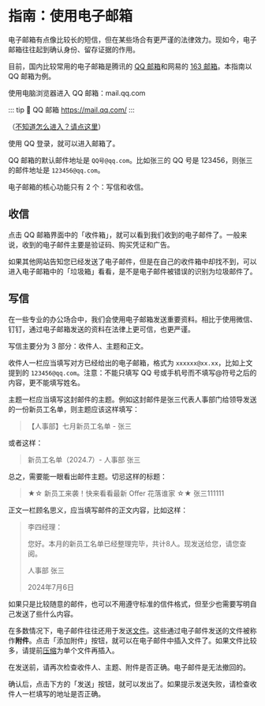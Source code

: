 # 指南：使用电子邮箱

电子邮箱有点像比较长的短信，但在某些场合有更严谨的法律效力。现如今，电子邮箱往往起到确认身份、留存证据的作用。

目前，国内比较常用的电子邮箱是腾讯的 [QQ 邮箱](https://mail.qq.com/)和网易的 [163 邮箱](https://mail.163.com/)。本指南以 QQ 邮箱为例。

使用电脑浏览器进入 QQ 邮箱：mail.qq.com

::: tip :link: QQ 邮箱
https://mail.qq.com/
:::

（[不知道怎么进入？请点这里](/tutorial/visit_web)）

使用 QQ 登录，就可以进入邮箱了。

QQ 邮箱的默认邮件地址是 ```QQ号@qq.com```。比如张三的 QQ 号是 123456，则张三的邮件地址是 ```123456@qq.com```。

电子邮箱的核心功能只有 2 个：写信和收信。

## 收信

点击 QQ 邮箱界面中的「收件箱」，就可以看到我们收到的电子邮件了。一般来说，收到的电子邮件主要是验证码、购买凭证和广告。

如果其他网站告知您已经发送了电子邮件，但是在自己的收件箱中却找不到，可以进入电子邮箱中的「垃圾箱」看看，是不是电子邮件被错误的识别为垃圾邮件了。

## 写信

在一些专业的办公场合中，我们会使用电子邮箱发送重要资料。相比于使用微信、钉钉，通过电子邮箱发送的资料在法律上更可信，也更严谨。

写信主要分为 3 部分：收件人、主题和正文。

收件人一栏应当填写对方已经给出的电子邮箱，格式为 ```xxxxxx@xx.xx```，比如上文提到的 ```123456@qq.com```。注意：不能只填写 QQ 号或手机号而不填写@符号之后的内容，更不能填写姓名。

主题一栏应当填写这封邮件的主题。例如这封邮件是张三代表人事部门给领导发送的一份新员工名单，则主题应该这样填写：

> 【人事部】七月新员工名单 - 张三

或者这样：

> 新员工名单（2024.7）- 人事部 张三

总之，需要能一眼看出邮件主题。切忌这样的标题：

> ★☆ 新员工来袭！快来看看最新 Offer 花落谁家 ☆★
> 张三111111

正文一栏顾名思义，应当填写邮件的正文内容，比如这样：

> 李四经理：
>
> 您好。本月的新员工名单已经整理完毕，共计8人。现发送给您，请您查阅。
>
> 人事部 张三
>
> 2024年7月6日

如果只是比较随意的邮件，也可以不用遵守标准的信件格式，但至少也需要写明自己发送了些什么内容。

在多数情况下，电子邮件往往还用于发送[文件](/concept/file)。这些通过电子邮件发送的文件被称作**附件**。点击「添加附件」按钮，就可以在电子邮件中插入文件了。如果文件比较多，请提前[压缩](/tutorial/unzip#压缩)为单个文件再插入。

在发送前，请再次检查收件人、主题、附件是否正确。电子邮件是无法撤回的。

确认后，点击下方的「发送」按钮，就可以发出了。如果提示发送失败，请检查收件人一栏填写的地址是否正确。
